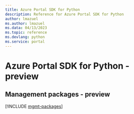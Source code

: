 ```yaml
---
title: Azure Portal SDK for Python
description: Reference for Azure Portal SDK for Python
author: lmazuel
ms.author: lmazuel
ms.data: 04/13/2023
ms.topic: reference
ms.devlang: python
ms.service: portal
---
```

# Azure Portal SDK for Python - preview

## Management packages - preview
[!INCLUDE [mgmt-packages](portal-mgmt-index.md)]